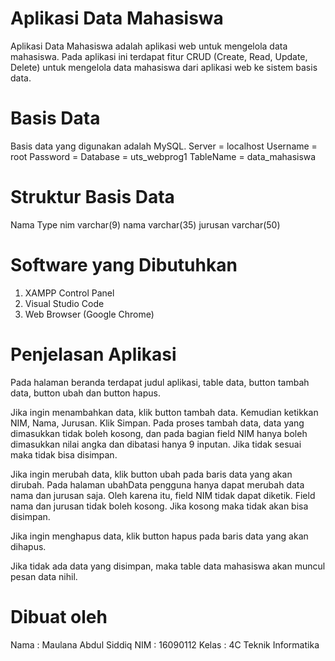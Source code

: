 # Aplikasi Data Mahasiswa

Aplikasi Data Mahasiswa adalah aplikasi web untuk mengelola data mahasiswa. Pada aplikasi ini terdapat fitur CRUD (Create, Read, Update, Delete) untuk mengelola data mahasiswa dari aplikasi web ke sistem basis data.

# Basis Data

Basis data yang digunakan adalah MySQL.
Server    = localhost
Username  = root
Password  = 
Database  = uts_webprog1
TableName = data_mahasiswa

# Struktur Basis Data

Nama        Type
nim         varchar(9)
nama        varchar(35)
jurusan     varchar(50)

# Software yang Dibutuhkan

1. XAMPP Control Panel
2. Visual Studio Code
3. Web Browser (Google Chrome)

# Penjelasan Aplikasi

Pada halaman beranda terdapat judul aplikasi, table data, button tambah data, button ubah dan button hapus.

Jika ingin menambahkan data, klik button tambah data. Kemudian ketikkan NIM, Nama, Jurusan. Klik Simpan. Pada proses tambah data, data yang dimasukkan tidak boleh kosong, dan pada bagian field NIM hanya boleh dimasukkan nilai angka dan dibatasi hanya 9 inputan. Jika tidak sesuai maka tidak bisa disimpan.

Jika ingin merubah data, klik button ubah pada baris data yang akan dirubah. Pada halaman ubahData pengguna hanya dapat merubah data nama dan jurusan saja. Oleh karena itu, field NIM tidak dapat diketik. Field nama dan jurusan tidak boleh kosong. Jika kosong maka tidak akan bisa disimpan.

Jika ingin menghapus data, klik button hapus pada baris data yang akan dihapus.

Jika tidak ada data yang disimpan, maka table data mahasiswa akan muncul pesan data nihil.

# Dibuat oleh

Nama    : Maulana Abdul Siddiq
NIM     : 16090112
Kelas   : 4C
Teknik Informatika
